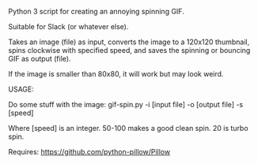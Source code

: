 Python 3 script for creating an annoying spinning GIF.

Suitable for Slack (or whatever else).

Takes an image (file) as input, converts the image to a 120x120 thumbnail, spins clockwise with specified speed, and saves the spinning or bouncing GIF as output (file).

If the image is smaller than 80x80, it will work but may look weird.

USAGE:

Do some stuff with the image: gif-spin.py -i [input file] -o [output file] -s [speed]

Where [speed] is an integer. 50-100 makes a good clean spin. 20 is turbo spin.

Requires: https://github.com/python-pillow/Pillow
